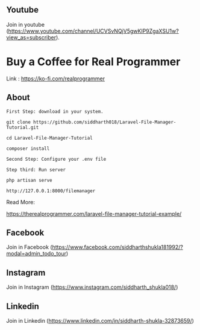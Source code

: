 ## Youtube
Join in youtube
(https://www.youtube.com/channel/UCVSvNQjV5gwKIP9ZgaXSU1w?view_as=subscriber).

# Buy a Coffee for Real Programmer

Link : https://ko-fi.com/realprogrammer
## About
    First Step: download in your system.

    git clone https://github.com/siddharth018/Laravel-File-Manager-Tutorial.git

    cd Laravel-File-Manager-Tutorial

    composer install

    Second Step: Configure your .env file

    Step third: Run server

    php artisan serve
    
    http://127.0.0.1:8000/filemanager

Read More: 

https://therealprogrammer.com/laravel-file-manager-tutorial-example/


## Facebook
Join in Facebook
(https://www.facebook.com/siddharthshukla181992/?modal=admin_todo_tour)

## Instagram
Join in Instagram
(https://www.instagram.com/siddharth_shukla018/)

## Linkedin
Join in Linkedin
(https://www.linkedin.com/in/siddharth-shukla-32873659/)
